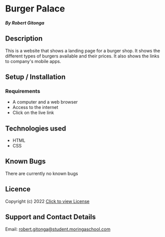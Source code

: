 # Burger Palace

##### By Robert Gitonga

## Description

<p>This is a website that shows a landing page for a burger shop. It shows the different types of burgers available and their prices. It also shows the links to company's mobile apps.

## Setup / Installation

### Requirements

- A computer and a web browser
- Access to the internet
- Click on the live link

## Technologies used

- HTML
- CSS

## Known Bugs

There are currently no known bugs

## Licence

Copyright (c) 2022 [Click to view License](LICENSE)

## Support and Contact Details

Email: robert.gitonga@student.moringaschool.com
